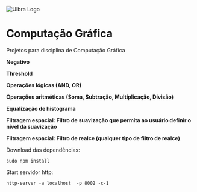 ![Ulbra Logo](http://ulbra-to.br/cursos/Ciencia-da-Computacao/banner.jpg)


# Computação Gráfica #


Projetos para disciplina de Computação Gráfica

<b>Negativo</b>

<b>Threshold</b>

<b>Operações lógicas (AND, OR)</b>

<b>Operações aritméticas (Soma, Subtração, Multiplicação, Divisão)</b>

<b>Equalização de histograma</b>

<b>Filtragem espacial: Filtro de suavização que permita ao usuário definir o nível da suavização</b>

<b>Filtragem espacial: Filtro de realce (qualquer tipo de filtro de realce)</b>

Download das dependências:

    sudo npm install
    
Start servidor http:

    http-server -a localhost  -p 8002 -c-1
    

